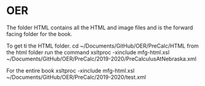 # OER

The folder HTML contains all the HTML and image files and is the forward facing folder for the book.



To get ti the HTML folder.
cd ~/Documents/GitHub/OER/PreCalc/HTML
from the html folder run the command
xsltproc -xinclude mfg-html.xsl ~/Documents/GitHub/OER/PreCalc/2019-2020/PreCalculusAtNebraska.xml 


For the entire book 
xsltproc -xinclude mfg-html.xsl ~/Documents/GitHub/OER/PreCalc/2019-2020/test.xml 


